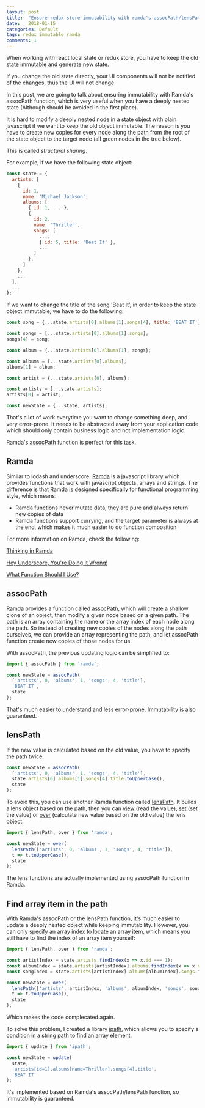 ```yaml
---
layout: post
title:  "Ensure redux store immutability with ramda's assocPath/lensPath function"
date:   2018-01-15
categories: Default
tags: redux immutable ramda
comments: 1
---
```

<script src="/assets/js/svg.js"></script>
<script type="text/javascript">
  window.onload = function () {
    tree([2,2,1,1,2,,1,1,,2,1,,,,,,,,,1,1]);
  }
</script>

When working with react local state or redux store, you have to keep the old state immutable and generate new state.

If you change the old state directly, your UI components will not be notified of the changes, thus the UI will not change.

<!--more-->

In this post, we are going to talk about ensuring immutability with Ramda's assocPath function, which is very useful when you have a deeply nested state (Although should be avoided in the first place).

It is hard to modify a deeply nested node in a state object with plain javascript if we want to keep the old object immutable. The reason is you have to create new copies for every node along the path from the root of the state object to the target node (all green nodes in the tree below).

<div id="tree"></div>

This is called _structural sharing_.

For example, if we have the following state object:

```js
const state = {
  artists: [
    {
      id: 1,
      name: 'Michael Jackson',
      albums: [
        { id: 1, ... },
        {
          id: 2,
          name: 'Thriller',
          songs: [
            ...,
            { id: 5, title: 'Beat It' },
            ...
          ]
        },
      ]
    },
    ...
  ],
  ...
};
```

If we want to change the title of the song 'Beat It', in order to keep the state object immutable, we have to do the following:

```js
const song = {...state.artists[0].albums[1].songs[4], title: 'BEAT IT'};

const songs = [...state.artists[0].albums[1].songs];
songs[4] = song;

const album = {...state.artists[0].albums[1], songs};

const albums = [...state.artists[0].albums];
albums[1] = album;

const artist = {...state.artists[0], albums};

const artists = [...state.artists];
artists[0] = artist;

const newState = {...state, artists};
```

That's a lot of work everytime you want to change something deep, and very error-prone. It needs to be abstracted away from your application code which should only contain business logic and not implementation logic.

Ramda's [assocPath](http://ramdajs.com/docs/#assocPath) function is perfect for this task.

## Ramda

Similar to lodash and underscore, [Ramda](http://ramdajs.com/) is a javascript library which provides functions that work with javascript objects, arrays and strings. The difference is that Ramda is designed specifically for functional programming style, which means:

* Ramda functions never mutate data, they are pure and always return new copies of data
* Ramda functions support currying, and the target parameter is always at the end, which makes it much easier to do function composition

For more information on Ramda, check the following:

[Thinking in Ramda](http://randycoulman.com/blog/categories/thinking-in-ramda/)

[Hey Underscore, You're Doing It Wrong!](https://www.youtube.com/watch?v=m3svKOdZijA&app=desktop)

[What Function Should I Use?](https://github.com/ramda/ramda/wiki/What-Function-Should-I-Use%3F)

## assocPath

Ramda provides a function called [assocPath](http://ramdajs.com/docs/#assocPath), which will create a shallow clone of an object, then modify a given node based on a given path. The path is an array containing the name or the array index of each node along the path. So instead of creating new copies of the nodes along the path ourselves, we can provide an array representing the path, and let assocPath function create new copies of those nodes for us. 

With assocPath, the previous updating logic can be simplified to:

```js
import { assocPath } from 'ramda';

const newState = assocPath(
  ['artists', 0, 'albums', 1, 'songs', 4, 'title'],
  'BEAT IT',
  state
);
```

That's much easier to understand and less error-prone. Immutability is also guaranteed. 

## lensPath

If the new value is calculated based on the old value, you have to specify the path twice:

```js
const newState = assocPath(
  ['artists', 0, 'albums', 1, 'songs', 4, 'title'],
  state.artists[0].albums[1].songs[4].title.toUpperCase(),
  state
);
```

To avoid this, you can use another Ramda function called [lensPath](http://ramdajs.com/docs/#lensPath). It builds a lens object based on the path, then you can [view](http://ramdajs.com/docs/#view) (read the value), [set](http://ramdajs.com/docs/#set) (set the value) or [over](http://ramdajs.com/docs/#over) (calculate new value based on the old value) the lens object.

```js
import { lensPath, over } from 'ramda';

const newState = over(
  lensPath(['artists', 0, 'albums', 1, 'songs', 4, 'title']),
  t => t.toUpperCase(),
  state
);
```

The lens functions are actually implemented using assocPath function in Ramda.

## Find array item in the path

With Ramda's assocPath or the lensPath function, it's much easier to update a deeply nested object while keeping immutability. However, you can only specify an array index to locate an array item, which means you still have to find the index of an array item yourself:

```js
import { lensPath, over } from 'ramda';

const artistIndex = state.artists.findIndex(x => x.id === 1);
const albumIndex = state.artists[artistIndex].albums.findIndex(x => x.name === 'Thriller');
const songIndex = state.artists[artistIndex].albums[albumIndex].songs.findIndex(x => x.id === 5);

const newState = over(
  lensPath(['artists', artistIndex, 'albums', albumIndex, 'songs', songIndex, 'title']),
  t => t.toUpperCase(),
  state
);
```

Which makes the code complecated again.

To solve this problem, I created a library [ipath](https://github.com/ln613/ipath), which allows you to specify a condition in a string path to find an array element:

```js
import { update } from 'ipath';

const newState = update(
  state,
  'artists[id=1].albums[name=Thriller].songs[4].title',
  'BEAT IT'
);
```

It's implemented based on Ramda's assocPath/lensPath function, so immutability is guaranteed.

[immutability]: /immutability
